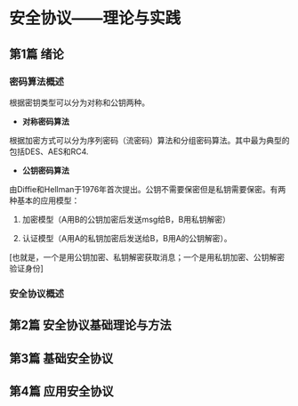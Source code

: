 # 安全协议——理论与实践

## 第1篇 绪论

### 密码算法概述

根据密钥类型可以分为对称和公钥两种。

* **对称密码算法**

根据加密方式可以分为序列密码（流密码）算法和分组密码算法。其中最为典型的包括DES、AES和RC4.

* **公钥密码算法**

由Diffie和Hellman于1976年首次提出。公钥不需要保密但是私钥需要保密。有两种基本的应用模型：

1. 加密模型（A用B的公钥加密后发送msg给B，B用私钥解密）

2. 认证模型（A用A的私钥加密后发送给B，B用A的公钥解密）。

[也就是，一个是用公钥加密、私钥解密获取消息；一个是用私钥加密、公钥解密验证身份]



### 安全协议概述



## 第2篇 安全协议基础理论与方法

## 第3篇 基础安全协议

## 第4篇 应用安全协议

